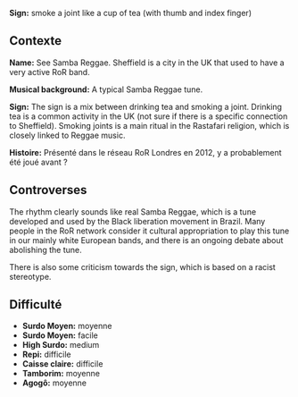 **Sign:** smoke a joint like a cup of tea (with thumb and index finger)

## Contexte

**Name:** See Samba Reggae. Sheffield is a city in the UK that used to have a
very active RoR band.

**Musical background:** A typical Samba Reggae tune.

**Sign:** The sign is a mix between drinking tea and smoking a joint. Drinking
tea is a common activity in the UK (not sure if there is a specific connection
to Sheffield). Smoking joints is a main ritual in the Rastafari religion, which
is closely linked to Reggae music.

**Histoire:** Présenté dans le réseau RoR Londres en 2012, y a probablement été
joué avant ?

## Controverses

The rhythm clearly sounds like real Samba Reggae, which is a tune developed and
used by the Black liberation movement in Brazil. Many people in the RoR network
consider it cultural appropriation to play this tune in our mainly white
European bands, and there is an ongoing debate about abolishing the tune.

There is also some criticism towards the sign, which is based on a racist
stereotype.

## Difficulté

* **Surdo Moyen:** moyenne
* **Surdo Moyen:** facile
* **High Surdo:** medium
* **Repi:** difficile
* **Caisse claire:** difficile
* **Tamborim:** moyenne
* **Agogô:** moyenne
